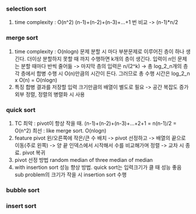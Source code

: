 ### selection sort
1. time complexity : O(n^2)
(n-1)+(n-2)+(n-3)+...+1 번 비교
-> (n-1)*n/2

### merge sort
1. time complexity : O(nlogn)
문제 분할 시 마다 부분문제로 이루어진 층이 하나 생긴다.
더이상 분할하지 못할 때 까지 수행하면 k개의 층이 생긴다.
입력이 n인 문제는 분할 때마다 반씩 줄어듦 
-> 마지막 층의 입력은 n/(2^k)
-> 총 log_2_n개의 층
각 층에서 합병 수행 시 O(n)만큼의 시간이 든다.
그러므로 총 수행 시간은 log_2_n x O(n) = O(nlogn)
2. 특징
합병 결과를 저장할 입력 크기만큼의 배열이 별도로 필요 -> 공간 복잡도 증가
외부 정렬, 정렬의 병렬화 시 사용

### quick sort
1. TC
최악 : pivot이 항상 작을 때. 
(n-1)+(n-2)+(n-3)+…+2+1 = n(n-1)/2 = O(n^2)
최선 : like merge sort. O(nlogn)
2. feature
pivot 왼/오른쪽에 작은/큰 수 배치
-> pivot 선정하고
-> 배열의 끝으로 이동(주로 왼쪽)
-> 양 끝 인덱스에서 시작해서 수를 비교해가며 정렬
-> 교차 시 종료. pivot 복귀
3. pivot 선정 방법
random
median of three
median of median
4. with insertion sort
성능 향상 방법. quick sort는 입력크기가 클 때 성능 좋음
sub problem의 크기가 작을 시 insertion sort 수행

### bubble sort

### insert sort

